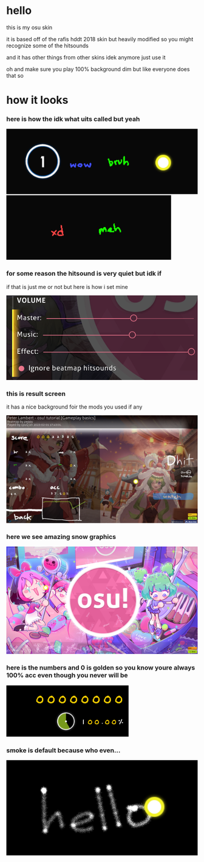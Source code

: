 # hello
this is my osu skin

it is based off of the rafis hddt 2018 skin but heavily modified so you might recognize some of the hitsounds

and it has other things from other skins idek anymore just use it

oh and make sure you play 100% background dim but like everyone does that so

# how it looks

### here is how the idk what uits called but yeah
![circle, 50, 100, cursor](https://github.com/cpuQ/skin/blob/main/2023-02-01%2017.28.28.png)
![miss and 100k](https://github.com/cpuQ/skin/blob/main/2023-02-01%2017.28.17.png)

### for some reason the hitsound is very quiet but idk if
if that is just me or not but here is how i set mine

![volume](https://github.com/cpuQ/skin/blob/main/2023-02-01%2017.27.25.png)

### this is result screen
it has a nice background foir the mods you used if any

![result](https://github.com/cpuQ/skin/blob/main/2023-02-01%2017.43.35.png)

### here we see amazing snow graphics
![snow](https://github.com/cpuQ/skin/blob/main/2023-02-01%2017.27.35.png)

### here is the numbers and 0 is golden so you know youre always 100% acc even though you never will be
![numbers](https://github.com/cpuQ/skin/blob/main/2023-02-01%2017.29.06.png)

### smoke is default because who even...
![smoke](https://github.com/cpuQ/skin/blob/main/2023-02-01%2017.43.43.png)
